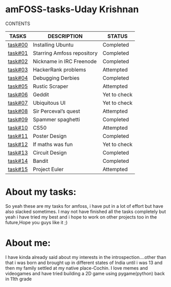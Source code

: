 # amFOSS-tasks-Uday Krishnan

CONTENTS

|TASKS|DESCRIPTION|STATUS|
|-----|-----------|------|
|[task#00](https://github.com/udaykrishnan9302/amfoss-tasks/tree/main/task%20%2300)|Installing Ubuntu|Completed|
|[task#01](https://github.com/udaykrishnan9302/amfoss-tasks/tree/main/task%20%2301)|Starring Amfoss repository|Completed|
|[task#02](https://github.com/udaykrishnan9302/amfoss-tasks/tree/main/task%20%2302)|Nickname in IRC Freenode|Completed|
|[task#03](https://github.com/udaykrishnan9302/amfoss-tasks/tree/main/task%20%2303)|HackerRank problems|Attempted|
|[task#04](https://github.com/udaykrishnan9302/amfoss-tasks/tree/main/task%20%2304)|Debugging Derbies|Completed|
|[task#05](https://github.com/udaykrishnan9302/amfoss-tasks/tree/main/task%20%2305)|Rustic Scraper|Attempted|
|[task#06](https://github.com/udaykrishnan9302/amfoss-tasks/tree/main/task%20%2306)|Geddit|Yet to check|
|[task#07](https://github.com/udaykrishnan9302/amfoss-tasks/tree/main/task%20%2307)|Ubiquitous UI|Yet to check|
|[task#08](https://github.com/udaykrishnan9302/amfoss-tasks/tree/main/task%20%2308)|Sir Perceval’s quest|Attempted|
|[task#09](https://github.com/udaykrishnan9302/amfoss-tasks/tree/main/task%20%2309)|Spammer spaghetti|Completed|
|[task#10](https://github.com/udaykrishnan9302/amfoss-tasks/tree/main/task%20%2310)|CS50|Attempted|
|[task#11](https://github.com/udaykrishnan9302/amfoss-tasks/tree/main/task%20%2311)|Poster Design|Completed|
|[task#12](https://github.com/udaykrishnan9302/amfoss-tasks/tree/main/task%20%2312)|If maths was fun|Yet to check|
|[task#13](https://github.com/udaykrishnan9302/amfoss-tasks/tree/main/task%20%2313)|Circuit Design|Completed|
|[task#14](https://github.com/udaykrishnan9302/amfoss-tasks/tree/main/task%20%2314)|Bandit|Completed|
|[task#15](https://github.com/udaykrishnan9302/amfoss-tasks/tree/main/task%20%2315)|Project Euler|Attempted|

# About my tasks:
So yeah these are my tasks for amfoss, i have put in a lot of effort but have also slacked sometimes. I may not have finished all the tasks completely but yeah i have tried my best and i hope to work on other projects too in the future,Hope you guys like it ;)

# About me:
I have kinda already said about my interests in the introspection....other than that i was born and brought up in different states of India until i was 13 and then my family settled at my native place-Cochin.
I love memes and videogames and have tried building a 2D game using pygame(python) back in 11th grade
